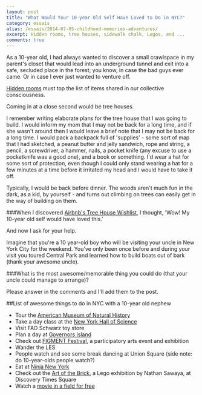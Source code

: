 ```yaml
---
layout: post
title: "What Would Your 10-year Old Self Have Loved to Do in NYC?"
category: essais
alias: /essais/2014-07-05-childhood-memories-adventures/
excerpt: Hidden rooms, tree houses, sidewalk chalk, Legos, and ...
comments: true
---
```


As a 10-year old, I had always wanted to discover a small crawlspace in my parent's closet that would lead into an underground tunnel and exit into a safe, secluded place in the forest; you know, in case the bad guys ever came. Or in case I ever just wanted to venture off. 

[Hidden rooms](http://www.reddit.com/r/AskReddit/comments/1ywk1y/have_you_ever_found_a_secret_passage_way_or/) must top the list of items shared in our collective consciousness. 

Coming in at a close second would be tree houses.  

I remember writing elaborate plans for the tree house that I was going to build. I would inform my mom that I may not be back for a long time, and if she wasn't around then I would leave a brief note that I may not be back for a long time. I would pack a backpack full of 'supplies' - some sort of map that I had sketched, a peanut butter and jelly sandwich, rope and string, a pencil, a screwdriver, a hammer, nails, a pocket knife (any excuse to use a pocketknife was a good one), and a book or something. I'd wear a hat for some sort of protection, even though I could only stand wearing a hat for a few minutes at a time before it irritated my head and I would have to take it off. 

Typically, I would be back before dinner. The woods aren't much fun in the dark, as a kid, by yourself - and turns out climbing on trees can easily get in the way of building on them. 

###When I discovered [Airbnb's Tree House Wishlist](https://www.airbnb.com/wishlists/stay-in-a-treehouse), I thought, 'Wow! My 10-year old self would have loved this.'

And now I ask for your help. 

Imagine that you're a 10 year-old boy who will be visiting your uncle in New York City for the weekend. You've only been once before and during your visit you toured Central Park and learned how to build boats out of bark (thank your awesome uncle). 

###What is the most awesome/memorable thing you could do (that your uncle could manage to arrange)? 

Please answer in the comments and I'll add them to the post.

##List of awesome things to do in NYC with a 10-year old nephew

*  Tour the [American Museum of Natural History](http://www.amnh.org/)  
*  Take a day class at the [New York Hall of Science](http://nysci.org/events/)  
*  Visit FAO Schwarz toy store  
*  Plan a day at [Governors Island](http://govisland.com/html/home/home.shtml)  
*  Check out [FIGMENT Festival](http://www.figmentproject.org/), a participatory arts event and exhibition  
*  Wander the LES  
*  People watch and see some break dancing at Union Square (side note: do 10-year-olds people watch?)  
*  Eat at [Ninja New York](http://www.yelp.com/biz/ninja-new-york-new-york)  
*  Check out the [Art of the Brick](http://www.showclix.com/event/TheArtoftheBrick), a Lego exhibition by Nathan Sawaya, at Discovery Times Square  
* Watch a [movie in a field for free](http://www.nycgovparks.org/events/free_summer_movies)

<a href="https://plus.google.com/+VincentBarr0?rel=author"></a>